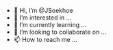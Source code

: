 - 👋 Hi, I’m @JSoekhoe
- 👀 I’m interested in ...
- 🌱 I’m currently learning ...
- 💞️ I’m looking to collaborate on ...
- 📫 How to reach me ...

<!---
JSoekhoe/JSoekhoe is a ✨ special ✨ repository because its `README.md` (this file) appears on your GitHub profile.
You can click the Preview link to take a look at your changes.
--->
